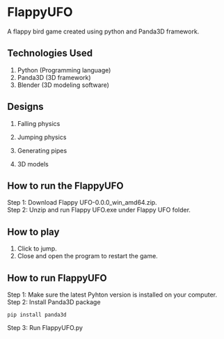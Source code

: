 # FlappyUFO
A flappy bird game created using python and Panda3D framework.

## Technologies Used
1. Python (Programming language)
2. Panda3D (3D framework)
3. Blender (3D modeling software)

## Designs
1. Falling physics

2. Jumping physics

3. Generating pipes

4. 3D models 

## How to run the FlappyUFO
Step 1: Download Flappy UFO-0.0.0_win_amd64.zip.  
Step 2: Unzip and run Flappy UFO.exe under Flappy UFO folder.  

## How to play
1. Click to jump.
2. Close and open the program to restart the game.

## How to run FlappyUFO 
Step 1: Make sure the latest Pyhton version is installed on your computer.  
Step 2: Install Panda3D package  
```
pip install panda3d
```
Step 3: Run FlappyUFO.py
